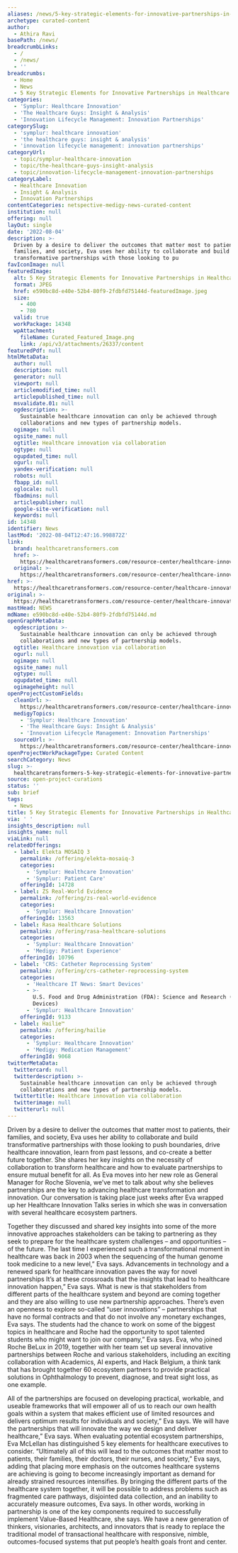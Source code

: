 ```yaml
---
aliases: /news/5-key-strategic-elements-for-innovative-partnerships-in-healthcare
archetype: curated-content
author:
  - Athira Ravi
basePath: /news/
breadcrumbLinks:
  - /
  - /news/
  - ''
breadcrumbs:
  - Home
  - News
  - 5 Key Strategic Elements for Innovative Partnerships in Healthcare
categories:
  - 'Symplur: Healthcare Innovation'
  - 'The Healthcare Guys: Insight & Analysis'
  - 'Innovation Lifecycle Management: Innovation Partnerships'
categorySlug:
  - 'symplur: healthcare innovation'
  - 'the healthcare guys: insight & analysis'
  - 'innovation lifecycle management: innovation partnerships'
categoryUrl:
  - topic/symplur-healthcare-innovation
  - topic/the-healthcare-guys-insight-analysis
  - topic/innovation-lifecycle-management-innovation-partnerships
categoryLabel:
  - Healthcare Innovation
  - Insight & Analysis
  - Innovation Partnerships
contentCategories: netspective-medigy-news-curated-content
institution: null
offering: null
layOut: single
date: '2022-08-04'
description: >-
  Driven by a desire to deliver the outcomes that matter most to patients, their
  families, and society, Eva uses her ability to collaborate and build
  transformative partnerships with those looking to pu
favIconImage: null
featuredImage:
  alt: 5 Key Strategic Elements for Innovative Partnerships in Healthcare
  format: JPEG
  href: e590bc8d-e40e-52b4-80f9-2fdbfd75144d-featuredImage.jpeg
  size:
    - 400
    - 780
  valid: true
  workPackage: 14348
  wpAttachment:
    fileName: Curated_Featured_Image.png
    link: /api/v3/attachments/26337/content
featuredPdf: null
htmlMetaData:
  author: null
  description: null
  generator: null
  viewport: null
  articlemodified_time: null
  articlepublished_time: null
  msvalidate.01: null
  ogdescription: >-
    Sustainable healthcare innovation can only be achieved through
    collaborations and new types of partnership models.
  ogimage: null
  ogsite_name: null
  ogtitle: Healthcare innovation via collaboration
  ogtype: null
  ogupdated_time: null
  ogurl: null
  yandex-verification: null
  robots: null
  fbapp_id: null
  oglocale: null
  fbadmins: null
  articlepublisher: null
  google-site-verification: null
  keywords: null
id: 14348
identifier: News
lastMod: '2022-08-04T12:47:16.998872Z'
link:
  brand: healthcaretransformers.com
  href: >-
    https://healthcaretransformers.com/resource-center/healthcare-innovation-through-collaboration/
  original: >-
    https://healthcaretransformers.com/resource-center/healthcare-innovation-through-collaboration/
href: >-
  https://healthcaretransformers.com/resource-center/healthcare-innovation-through-collaboration/
original: >-
  https://healthcaretransformers.com/resource-center/healthcare-innovation-through-collaboration/
mastHead: NEWS
mdName: e590bc8d-e40e-52b4-80f9-2fdbfd75144d.md
openGraphMetaData:
  ogdescription: >-
    Sustainable healthcare innovation can only be achieved through
    collaborations and new types of partnership models.
  ogtitle: Healthcare innovation via collaboration
  ogurl: null
  ogimage: null
  ogsite_name: null
  ogtype: null
  ogupdated_time: null
  ogimageheight: null
openProjectCustomFields:
  cleanUrl: >-
    https://healthcaretransformers.com/resource-center/healthcare-innovation-through-collaboration/
  medigyTopics:
    - 'Symplur: Healthcare Innovation'
    - 'The Healthcare Guys: Insight & Analysis'
    - 'Innovation Lifecycle Management: Innovation Partnerships'
  sourceUrl: >-
    https://healthcaretransformers.com/resource-center/healthcare-innovation-through-collaboration/
openProjectWorkPackageType: Curated Content
searchCategory: News
slug: >-
  healthcaretransformers-5-key-strategic-elements-for-innovative-partnerships-in-healthcare
source: open-project-curations
status: ''
sub: brief
tags:
  - News
title: 5 Key Strategic Elements for Innovative Partnerships in Healthcare
via: ' '
insights_description: null
insights_name: null
viaLink: null
relatedOfferings:
  - label: Elekta MOSAIQ 3
    permalink: /offering/elekta-mosaiq-3
    categories:
      - 'Symplur: Healthcare Innovation'
      - 'Symplur: Patient Care'
    offeringId: 14728
  - label: ZS Real-World Evidence
    permalink: /offering/zs-real-world-evidence
    categories:
      - 'Symplur: Healthcare Innovation'
    offeringId: 13563
  - label: Rasa Healthcare Solutions
    permalink: /offering/rasa-healthcare-solutions
    categories:
      - 'Symplur: Healthcare Innovation'
      - 'Medigy: Patient Experience'
    offeringId: 10796
  - label: 'CRS: Catheter Reprocessing System'
    permalink: /offering/crs-catheter-reprocessing-system
    categories:
      - 'Healthcare IT News: Smart Devices'
      - >-
        U.S. Food and Drug Administration (FDA): Science and Research (Medical
        Devices)
      - 'Symplur: Healthcare Innovation'
    offeringId: 9133
  - label: Hailie™
    permalink: /offering/hailie
    categories:
      - 'Symplur: Healthcare Innovation'
      - 'Medigy: Medication Management'
    offeringId: 9068
twitterMetaData:
  twittercard: null
  twitterdescription: >-
    Sustainable healthcare innovation can only be achieved through
    collaborations and new types of partnership models.
  twittertitle: Healthcare innovation via collaboration
  twitterimage: null
  twitterurl: null
---
```

Driven by a desire to deliver the outcomes that matter most to patients, their families, and society, Eva uses her ability to collaborate and build transformative partnerships with those looking to push boundaries, drive healthcare innovation, learn from past lessons, and co-create a better future together. She shares her key insights on the necessity of collaboration to transform healthcare and how to evaluate partnerships to ensure mutual benefit for all. As Eva moves into her new role as General Manager for Roche Slovenia, we’ve met to talk about why she believes partnerships are the key to advancing healthcare transformation and innovation. Our conversation is taking place just weeks after Eva wrapped up her Healthcare Innovation Talks series in which she was in conversation with several healthcare ecosystem partners. 

Together they discussed and shared key insights into some of the more innovative approaches stakeholders can be taking to partnering as they seek to prepare for the healthcare system challenges – and opportunities – of the future. The last time I experienced such a transformational moment in healthcare was back in 2003 when the sequencing of the human genome took medicine to a new level,” Eva says. Advancements in technology and a renewed spark for healthcare innovation paves the way for novel partnerships It’s at these crossroads that the insights that lead to healthcare innovation happen,” Eva says. What is new is that stakeholders from different parts of the healthcare system and beyond are coming together and they are also willing to use new partnership approaches. There’s even an openness to explore so-called “user innovations” – partnerships that have no formal contracts and that do not involve any monetary exchanges, Eva says. The students had the chance to work on some of the biggest topics in healthcare and Roche had the opportunity to spot talented students who might want to join our company,” Eva says. Eva, who joined Roche BeLux in 2019, together with her team set up several innovative partnerships between Roche and various stakeholders, including an exciting collaboration with Academics, AI experts, and Hack Belgium, a think tank that has brought together 60 ecosystem partners to provide practical solutions in Ophthalmology to prevent, diagnose, and treat sight loss, as one example. 

All of the partnerships are focused on developing practical, workable, and useable frameworks that will empower all of us to reach our own health goals within a system that makes efficient use of limited resources and delivers optimum results for individuals and society,” Eva says. We will have the partnerships that will innovate the way we design and deliver healthcare,” Eva says. When evaluating potential ecosystem partnerships, Eva McLellan has distinguished 5 key elements for healthcare executives to consider. “Ultimately all of this will lead to the outcomes that matter most to patients, their families, their doctors, their nurses, and society,” Eva says, adding that placing more emphasis on the outcomes healthcare systems are achieving is going to become increasingly important as demand for already strained resources intensifies. By bringing the different parts of the healthcare system together, it will be possible to address problems such as fragmented care pathways, disjointed data collection, and an inability to accurately measure outcomes, Eva says. In other words, working in partnership is one of the key components required to successfully implement Value-Based Healthcare, she says. We have a new generation of thinkers, visionaries, architects, and innovators that is ready to replace the traditional model of transactional healthcare with responsive, nimble, outcomes-focused systems that put people’s health goals front and center.